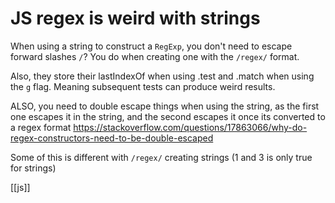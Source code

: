 # JS regex is weird with strings

When using a string to construct a `RegExp`, you don't need to escape forward slashes `/`? You do when creating one with the `/regex/` format.

Also, they store their lastIndexOf when using .test and .match when using the `g` flag. Meaning subsequent tests can produce weird results.

ALSO, you need to double escape things when using the string, as the first one escapes it in the string, and the second escapes it once its converted to a regex format
https://stackoverflow.com/questions/17863066/why-do-regex-constructors-need-to-be-double-escaped


Some of this is different with `/regex/` creating strings (1 and 3 is only true for strings)

[[js]]
